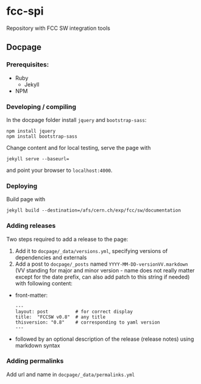 # fcc-spi
Repository with FCC SW integration tools


## Docpage

### Prerequisites:

- Ruby
  - Jekyll
- NPM

### Developing / compiling

In the docpage folder install `jquery` and `bootstrap-sass`:

    npm install jquery
    npm install bootstrap-sass

Change content and for local testing, serve the page with

    jekyll serve --baseurl=

and point your browser to `localhost:4000`.

### Deploying

Build page with

    jekyll build --destination=/afs/cern.ch/exp/fcc/sw/documentation

### Adding releases

Two steps required to add a release to the page:

1. Add it to `docpage/_data/versions.yml`, specifying versions of dependencies and externals
2. Add a post to `docpage/_posts` named `YYYY-MM-DD-versionVV.markdown` (VV standing for major and minor version - name does not really matter except for the date prefix, can also add patch to this string if needed) with following content:
  - front-matter:

    ~~~{.yml}
    ---
    layout: post          # for correct display
    title:  "FCCSW v0.8"  # any title
    thisversion: "0.8"    # corresponding to yaml version
    ---
    ~~~

  - followed by an optional description of the release (release notes) using markdown syntax

### Adding permalinks

Add url and name in `docpage/_data/permalinks.yml`
